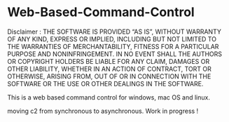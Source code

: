 # Web-Based-Command-Control

Disclaimer : 
THE SOFTWARE IS PROVIDED “AS IS”, WITHOUT WARRANTY OF ANY KIND, EXPRESS OR IMPLIED, INCLUDING BUT NOT LIMITED TO THE WARRANTIES OF MERCHANTABILITY, FITNESS FOR A PARTICULAR PURPOSE AND NONINFRINGEMENT. IN NO EVENT SHALL THE AUTHORS OR COPYRIGHT HOLDERS BE LIABLE FOR ANY CLAIM, DAMAGES OR OTHER LIABILITY, WHETHER IN AN ACTION OF CONTRACT, TORT OR OTHERWISE, ARISING FROM, OUT OF OR IN CONNECTION WITH THE SOFTWARE OR THE USE OR OTHER DEALINGS IN THE SOFTWARE.

This is a web based command control for windows, mac OS and linux. 

moving c2 from synchronous to asynchronous. Work in progress !

